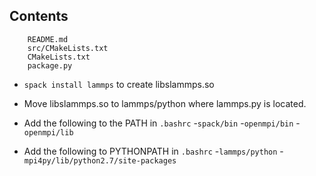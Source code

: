Contents
------------------------------------------------------------------------------------------------------------
        README.md
        src/CMakeLists.txt
        CMakeLists.txt
        package.py        

* `spack install lammps` to create libslammps.so

* Move libslammps.so to lammps/python where lammps.py is located.

* Add the following to the PATH in `.bashrc` 
    -`spack/bin`
    -`openmpi/bin`
    -`openmpi/lib`

* Add the following to PYTHONPATH in `.bashrc`
    -`lammps/python`
    -`mpi4py/lib/python2.7/site-packages`
